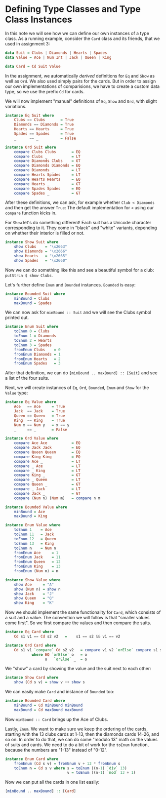 # Defining Type Classes and Type Class Instances

In this note we will see how we can define our own instances of a type class. As a running example, consider the `Card` class and its friends, that we used in assignment 3:

```haskell
data Suit = Clubs | Diamonds | Hearts | Spades
data Value = Ace | Num Int | Jack | Queen | King

data Card = Cd Suit Value
```
In the assignment, we automatically *derived* definitions for `Eq` and `Show` as well as `Ord`. We also used simply pairs for the cards. But in order to assign our own implementations of comparisions, we have to create a custom data type, so we use the prefix `Cd` for cards.

We will now implement "manual" definitions of `Eq`, `Show` and `Ord`, with slight variations.

```haskell
instance Eq Suit where
    Clubs == Clubs       = True
    Diamonds == Diamonds = True
    Hearts == Hearts     = True
    Spades == Spades     = True
    _      == _          = False

instance Ord Suit where
    compare Clubs Clubs       = EQ
    compare Clubs _           = LT
    compare Diamonds Clubs    = GT
    compare Diamonds Diamonds = EQ
    compare Diamonds _        = LT
    compare Hearts Spades     = LT
    compare Hearts Hearts     = EQ
    compare Hearts _          = GT
    compare Spades Spades     = EQ
    compare Spades _          = GT
```
After these definitions, we can ask, for example whether `Club < Diamonds` and then get the answer `True`: The default implementation for `<` using our `compare` function kicks in.

For `Show` let's do something different! Each suit has a Unicode character corresponding to it. They come in "black" and "white" variants, depending on whether their interior is filled or not.
```haskell
instance Show Suit where
    show Clubs    = "\x2663"
    show Diamonds = "\x2666"
    show Hearts   = "\x2665"
    show Spades   = "\x2660"
```
Now we can do something like this and see a beautiful symbol for a club: `putStrLn $ show Clubs`.

Let's further define `Enum` and `Bounded` instances. `Bounded` is easy:
```haskell
instance Bounded Suit where
    minBound = Clubs
    maxBound = Spades
```
We can now ask for `minBound :: Suit` and we will see the Clubs symbol printed out.
```haskell
instance Enum Suit where
    toEnum 0 = Clubs
    toEnum 1 = Diamonds
    toEnum 2 = Hearts
    toEnum 3 = Spades
    fromEnum Clubs    = 0
    fromEnum Diamonds = 1
    fromEnum Hearts   = 2
    fromEnum Spades   = 3
```
After that definition, we can do `[minBound .. maxBound] :: [Suit]` and see a list of the four suits.

Next, we will create instances of `Eq`, `Ord`, `Bounded`, `Enum` and `Show` for the `Value` type:
```haskell
instance Eq Value where
    Ace   == Ace     = True
    Jack  == Jack    = True
    Queen == Queen   = True
    King  == King    = True
    Num x == Num y   = x == y
    _     == _       = False

instance Ord Value where
    compare Ace Ace           = EQ
    compare Jack Jack         = EQ
    compare Queen Queen       = EQ
    compare King King         = EQ
    compare Ace _             = LT
    compare _ Ace             = LT
    compare _ King            = LT
    compare King _            = GT
    compare _ Queen           = LT
    compare Queen _           = GT
    compare _ Jack            = LT
    compare Jack _            = GT
    compare (Num n) (Num m)   = compare n m

instance Bounded Value where
    minBound = Ace
    maxBound = King

instance Enum Value where
    toEnum 1    = Ace
    toEnum 11   = Jack
    toEnum 12   = Queen
    toEnum 13   = King
    toEnum n    = Num n
    fromEnum Ace     = 1
    fromEnum Jack    = 11
    fromEnum Queen   = 12
    fromEnum King    = 13
    fromEnum (Num n) = n

instance Show Value where
    show Ace     = "A"
    show (Num n) = show n
    show Jack    = "J"
    show Queen   = "Q"
    show King    = "K"
```

Now we should implement the same functionality for `Card`, which consists of a suit and a value. The convention we will follow is that "smaller values come first". So we first compare the values and then compare the suits.
```haskell
instance Eq Card where
    Cd s1 v1 == Cd s2 v2   =    s1 == s2 && v1 == v2

instance Ord Card where
    Cd s1 v1 `compare` Cd s2 v2   = compare v1 v2 `orElse` compare s1 s2
            where EQ `orElse` o   = o
                  o   `orElse` _  = o
```
We "show" a card by showing the value and the suit next to each other:
```haskell
instance Show Card where
    show (Cd s v) = show v ++ show s
```
We can easily make `Card` and instance of `Bounded` too:
```haskell
instance Bounded Card where
    minBound = Cd minBound minBound
    maxBound = Cd maxBound maxBound
```
Now `minBound :: Card` brings up the Ace of Clubs.

Lastly, `Enum`. We want to make sure we keep the ordering of the cards, starting with the 13 clubs cards at 1-13, then the diamonds cards 14-26, and so on. In order to do that, we can do some "modulo 13" math on the values of suits and cards. We need to do a bit of work for the `toEnum` function, because the numbers are "1-13" instead of "0-12".
```haskell
instance Enum Card where
    fromEnum (Cd s v) = fromEnum v + 13 * fromEnum s
    toEnum n = Cd s v where s = toEnum ((n-1) `div` 13)
                            v = toEnum ((n-1) `mod` 13 + 1)
```
Now we can put all the cards in one list easily:
```haskell
[minBound .. maxBound] :: [Card]
```
